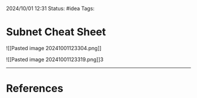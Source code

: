 2024/10/01 12:31
Status: #idea
Tags:

# Subnet Cheat Sheet


![[Pasted image 20241001123304.png]]

![[Pasted image 20241001123319.png]]3

---
# References

